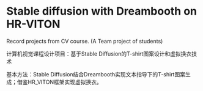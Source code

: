 # Stable diffusion with Dreambooth on HR-VITON
Record projects from CV course.   (A Team project of students)</br>

计算机视觉课程设计项目：基于Stable Diffusion的T-shirt图案设计和虚拟换衣技术</br>

基本方法：Stable Diffusion结合Dreambooth实现文本指导下的T-shirt图案生成；借鉴HR_VITON框架实现虚拟换衣。
